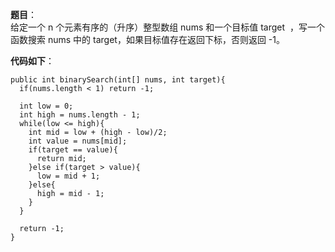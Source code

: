 **题目**：  
给定一个 n 个元素有序的（升序）整型数组 nums 和一个目标值 target  ，写一个函数搜索 nums 中的 target，如果目标值存在返回下标，否则返回 -1。  

**代码如下**：  
```
public int binarySearch(int[] nums, int target){
  if(nums.length < 1) return -1;
  
  int low = 0;
  int high = nums.length - 1;
  while(low <= high){
    int mid = low + (high - low)/2;
    int value = nums[mid];
    if(target == value){
      return mid;
    }else if(target > value){
      low = mid + 1;
    }else{
      high = mid - 1;
    }
  }
  
  return -1;
}
```
